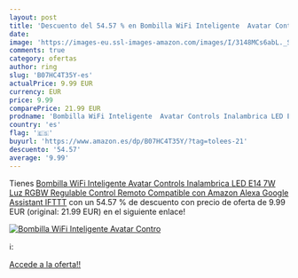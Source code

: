 ```yaml
---
layout: post
title: 'Descuento del 54.57 % en Bombilla WiFi Inteligente  Avatar Contro'
date: 
image: 'https://images-eu.ssl-images-amazon.com/images/I/3148MCs6abL._SL200_.jpg'
comments: true
category: ofertas
author: ring
slug: 'B07HC4T35Y-es'
actualPrice: 9.99 EUR
currency: EUR
price: 9.99
comparePrice: 21.99 EUR
prodname: 'Bombilla WiFi Inteligente  Avatar Controls Inalambrica LED E14 7W Luz RGBW Regulable Control Remoto Compatible con Amazon Alexa Google Assistant IFTTT'
country: 'es'
flag: '🇪🇸'
buyurl: 'https://www.amazon.es/dp/B07HC4T35Y/?tag=tolees-21'
descuento: '54.57'
average: '9.99'
---
```


Tienes [Bombilla WiFi Inteligente  Avatar Controls Inalambrica LED E14 7W Luz RGBW Regulable Control Remoto Compatible con Amazon Alexa Google Assistant IFTTT](https://www.amazon.es/dp/B07HC4T35Y/?tag=tolees-21) con un 54.57 % de descuento con precio de oferta de 9.99 EUR (original: 21.99 EUR) en el siguiente enlace!

[![Bombilla WiFi Inteligente  Avatar Contro](https://images-eu.ssl-images-amazon.com/images/I/3148MCs6abL._SL200_.jpg)](https://www.amazon.es/dp/B07HC4T35Y/?tag=tolees-21)

ℹ️:


[Accede a la oferta!!](https://www.amazon.es/dp/B07HC4T35Y/?tag=tolees-21)
